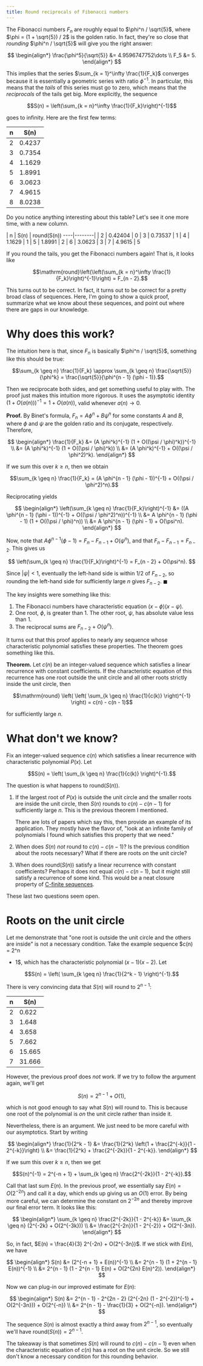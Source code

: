 ```yaml
---
title: Round reciprocals of Fibonacci numbers
---
```


The Fibonacci numbers $F_n$ are roughly equal to $\phi^n / \sqrt{5}$, where
$\phi = (1 + \sqrt{5}) / 2$ is the golden ratio. In fact, they're so close that
*rounding* $\phi^n / \sqrt{5}$ will give you the right answer:

$$
\begin{align*}
    \frac{\phi^5}{\sqrt{5}} &= 4.9596747752\dots \\
    F_5 &= 5.
\end{align*}
$$

This implies that the series $\sum_{k = 1}^\infty \frac{1}{F_k}$ converges
because it is essentially a geometric series with ratio $\phi^{-1}$. In
particular, this means that the *tails* of this series must go to zero, which
means that the *reciprocals* of the tails get big. More explicitly, the
sequence

$$S(n) = \left(\sum_{k = n}^\infty \frac{1}{F_k}\right)^{-1}$$

goes to infinity. Here are the first few terms:

| n | S(n) |
----|--------
| 2 |  0.4237  |
| 3 |  0.7354  |
| 4 |  1.1629   |
| 5 |  1.8991   |
| 6 |  3.0623   |
| 7 |  4.9615   |
| 8 |  8.0238   |

Do you notice anything interesting about this table? Let's see it one more
time, with a new column.

| n | S(n) | round(S(n))
----|--------|
| 2 |  0.42404  | 0
| 3 |  0.73537  | 1
| 4 |  1.1629   | 1
| 5 |  1.8991   | 2
| 6 |  3.0623   | 3
| 7 |  4.9615   | 5

If you round the tails, you get the Fibonacci numbers again! That is, it looks
like

$$\mathrm{round}\left(\left(\sum_{k = n}^\infty \frac{1}{F_k}\right)^{-1}\right) = F_{n - 2}.$$

This turns out to be correct. In fact, it turns out to be correct for a pretty
broad class of sequences. Here, I'm going to show a quick proof, summarize what
we know about these sequences, and point out where there are gaps in our
knowledge.

# Why does this work?

The intuition here is that, since $F_n$ is basically $\phi^n / \sqrt{5}$,
something like this should be true:

$$\sum_{k \geq n} \frac{1}{F_k} \approx \sum_{k \geq n} \frac{\sqrt{5}}{\phi^k} = \frac{\sqrt{5}}{\phi^{n - 1} (\phi - 1)}.$$

Then we reciprocate both sides, and get something useful to play with. The
proof just makes this intuition more rigorous. It uses the asymptotic identity
$(1 + O(a(n)))^{-1} = 1 + O(a(n))$, valid whenever $a(n) \to 0$.

**Proof.** By Binet's formula, $F_n = A \phi^n + B \psi^n$ for some constants
$A$ and $B$, where $\phi$ and $\psi$ are the golden ratio and its conjugate,
respectively. Therefore,

$$
\begin{align*}
\frac{1}{F_k} &= (A \phi^k)^{-1} (1 + O((\psi / \phi)^k))^{-1} \\
              &= (A \phi^k)^{-1} (1 + O((\psi / \phi)^k)) \\
              &= (A \phi^k)^{-1} + O((\psi / \phi^2)^k).
\end{align*}
$$

If we sum this over $k \geq n$, then we obtain

$$\sum_{k \geq n} \frac{1}{F_k} = (A \phi^{n - 1} (\phi - 1))^{-1} + O((\psi / \phi^2)^n).$$

Reciprocating yields

$$
\begin{align*}
    \left(\sum_{k \geq n} \frac{1}{F_k}\right)^{-1}
        &= ((A \phi^{n - 1} (\phi - 1))^{-1} + O((\psi / \phi^2)^n))^{-1} \\
        &= A \phi^{n - 1} (\phi - 1) (1 + O((\psi / \phi)^n)) \\
        &= A \phi^{n - 1} (\phi - 1) + O(\psi^n).
\end{align*}
$$

Now, note that $A \phi^{n - 1} (\phi - 1) = F_n - F_{n - 1} + O(\psi^n)$, and
that $F_n - F_{n - 1} = F_{n - 2}$. This gives us

$$
\left(\sum_{k \geq n} \frac{1}{F_k}\right)^{-1} = F_{n - 2} + O(\psi^n).
$$

Since $|\psi| < 1$, eventually the left-hand side is within $1/2$ of
$F_{n - 2}$, so rounding the left-hand side for sufficiently large $n$ gives
$F_{n - 2}$. $\blacksquare$

The key insights were something like this:

1. The Fibonacci numbers have characteristic equation $(x - \phi)(x - \psi)$.
2. One root, $\phi$, is greater than $1$. The other root, $\psi$, has absolute
   value less than $1$.
3. The reciprocal sums are $F_{n - 2} + O(\psi^n)$.

It turns out that this proof applies to nearly any sequence whose
characteristic polynomial satisfies these properties. The theorem goes
something like this.

**Theorem.** Let $c(n)$ be an integer-valued sequence which satisfies a linear
recurrence with constant coefficients. If the characteristic equation of this
recurrence has one root outside the unit circle and all other roots strictly
inside the unit circle, then

$$\mathrm{round} \left( \left( \sum_{k \geq n} \frac{1}{c(k)} \right)^{-1} \right) = c(n) - c(n - 1)$$

for sufficiently large $n$.

# What don't we know?

Fix an integer-valued sequence $c(n)$ which satisfies a linear recurrence with
characteristic polynomial $P(x)$. Let

$$S(n) = \left( \sum_{k \geq n} \frac{1}{c(k)} \right)^{-1}.$$

The question is what happens to $\mathrm{round}(S(n))$.

1. If the largest root of $P(x)$ is outside the unit circle and the smaller
   roots are inside the unit circle, then $S(n)$ rounds to $c(n) - c(n - 1)$
   for sufficiently large $n$. This is the previous theorem I mentioned.

    There are lots of papers which say this, then provide an example of its
    application. They mostly have the flavor of, "look at an infinite family of
    polynomials I found which satisfies this property that we need."

2. When does $S(n)$ *not* round to $c(n) - c(n - 1)$? Is the previous condition
   about the roots necessary? What if there are roots *on* the unit circle?

3. When does $\mathrm{round}(S(n))$ satisfy a linear recurrence with constant
   coefficients? Perhaps it does not equal $c(n) - c(n - 1)$, but it might
   still satisfy a recurrence of some kind. This would be a neat closure
   property of [C-finite
   sequences](https://en.wikipedia.org/wiki/Constant-recursive_sequence).

These last two questions seem open.

# Roots on the unit circle

Let me demonstrate that "one root is outside the unit circle and the others are
inside" is not a necessary condition. Take the example sequence $c(n) = 2^n
- 1$, which has the characteristic polynomial $(x - 1)(x - 2)$. Let

$$S(n) = \left( \sum_{k \geq n} \frac{1}{2^k - 1} \right)^{-1}.$$

There is very convincing data that $S(n)$ will round to $2^{n - 1}$:

| n | S(n) |
----|------
  2 | 0.622     |
  3 | 1.648     |
  4 | 3.658     |
  5 | 7.662     |
  6 | 15.665    |
  7 | 31.666    |

However, the previous proof does *not* work. If we try to follow the argument
again, we'll get

$$S(n) = 2^{n - 1} + O(1),$$

which is not good enough to say what $S(n)$ will round to. This is because one
root of the polynomial is *on* the unit circle rather than inside it.

Nevertheless, there is an argument. We just need to be more careful with our
asymptotics. Start by writing

$$
\begin{align*}
    \frac{1}{2^k - 1}
        &= \frac{1}{2^k} \left(1 + \frac{2^{-k}}{1 - 2^{-k}}\right) \\
        &= \frac{1}{2^k} +  \frac{2^{-2k}}{1 - 2^{-k}}.
\end{align*}
$$

If we sum this over $k \geq n$, then we get

$$S(n)^{-1} = 2^{-n + 1} + \sum_{k \geq n} \frac{2^{-2k}}{1 - 2^{-k}}.$$

Call that last sum $E(n)$. In the previous proof, we essentially say $E(n)
= O(2^{-2n})$ and call it a day, which ends up giving us an $O(1)$ error. By
being more careful, we can determine the constant on $2^{-2n}$ and thereby
improve our final error term. It looks like this:

$$
\begin{align*}
    \sum_{k \geq n} \frac{2^{-2k}}{1 - 2^{-k}}
        &= \sum_{k \geq n} (2^{-2k} + O(2^{-3k})) \\
        &= \frac{2^{-2n}}{1 - 2^{-2}} + O(2^{-3n}).
\end{align*}
$$

So, in fact, $E(n) = \frac{4}{3} 2^{-2n} + O(2^{-3n})$. If we stick with
$E(n)$, we have

$$
\begin{align*}
    S(n) &= (2^{-n + 1} + E(n))^{-1} \\
         &= 2^{n - 1} (1 + 2^{n - 1} E(n))^{-1} \\
         &= 2^{n - 1} (1 - 2^{n - 1} E(n) + O(2^{2n} E(n)^2)).
\end{align*}
$$

Now we can plug-in our improved estimate for $E(n)$:

$$
\begin{align*}
    S(n) &= 2^{n - 1} - 2^{2n - 2} (2^{-2n} (1 - 2^{-2})^{-1} + O(2^{-3n})) + O(2^{-n}) \\
         &= 2^{n - 1} - \frac{1}{3} + O(2^{-n}).
\end{align*}
$$

The sequence $S(n)$ is almost exactly a third away from $2^{n - 1}$, so
eventually we'll have $\mathrm{round}(S(n)) = 2^{n - 1}$.

The takeaway is that sometimes $S(n)$ will round to $c(n) - c(n - 1)$ even when
the characteristic equation of $c(n)$ has a root on the unit circle. So we
still don't know a necessary condition for this rounding behavior.
